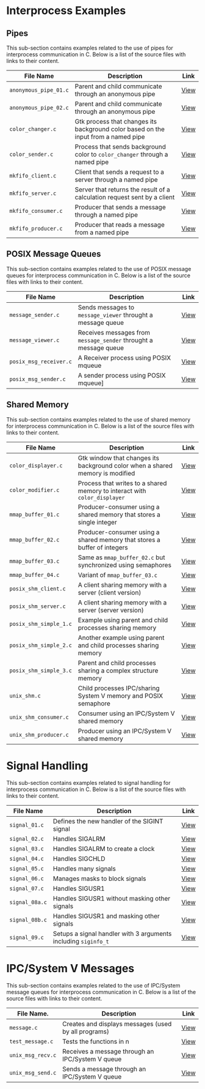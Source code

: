 # Interprocess Examples

## Pipes

This sub-section contains examples related to the use of pipes for interprocess communication in C. Below is a list of the source files with links to their content.

| File Name             | Description                                                                        | Link                                                                                                         |
|-----------------------|------------------------------------------------------------------------------------|--------------------------------------------------------------------------------------------------------------|
| `anonymous_pipe_01.c` | Parent and child communicate through an anonymous pipe                             | [View](https://github.com/alainlebret/os/blob/master/exemplier/6_interprocess/pipes/src/anonymous_pipe_01.c) |
| `anonymous_pipe_02.c` | Parent and child communicate through an anonymous pipe                             | [View](https://github.com/alainlebret/os/blob/master/exemplier/6_interprocess/pipes/src/anonymous_pipe_02.c) |
| `color_changer.c`     | Gtk process that changes its background color based on the input from a named pipe | [View](https://github.com/alainlebret/os/blob/master/exemplier/6_interprocess/pipes/src/color_changer.c)     |
| `color_sender.c`      | Process that sends background color to `color_changer` through a named pipe        | [View](https://github.com/alainlebret/os/blob/master/exemplier/6_interprocess/pipes/src/color_sender.c)      |
| `mkfifo_client.c`     | Client that sends a request to a server through a named pipe                       | [View](https://github.com/alainlebret/os/blob/master/exemplier/6_interprocess/pipes/src/mkfifo_client.c)     |
| `mkfifo_server.c`     | Server that returns the result of a calculation request sent by a client           | [View](https://github.com/alainlebret/os/blob/master/exemplier/6_interprocess/pipes/src/mkfifo_server.c)     |
| `mkfifo_consumer.c`   | Producer that sends a message through a named pipe                                 | [View](https://github.com/alainlebret/os/blob/master/exemplier/6_interprocess/pipes/src/mkfifo_consumer.c)   |
| `mkfifo_producer.c`   | Producer that reads a message from a named pipe                                    | [View](https://github.com/alainlebret/os/blob/master/exemplier/6_interprocess/pipes/src/mkfifo_producer.c)   |

## POSIX Message Queues

This sub-section contains examples related to the use of POSIX message queues for interprocess communication in C. Below is a list of the source files with links to their content.

| File Name              | Description                                                      | Link                                                                                                                   |
|------------------------|------------------------------------------------------------------|------------------------------------------------------------------------------------------------------------------------|
| `message_sender.c`     | Sends messages to `message_viewer` throught a message queue      | [View](https://github.com/alainlebret/os/blob/master/exemplier/6_interprocess/posix_messages/src/message_sender.c)     |
| `message_viewer.c`     | Receives messages from `message_sender` throught a message queue | [View](https://github.com/alainlebret/os/blob/master/exemplier/6_interprocess/posix_messages/src/message_viewer.c)     |
| `posix_msg_receiver.c` | A Receiver process using POSIX mqueue                            | [View](https://github.com/alainlebret/os/blob/master/exemplier/6_interprocess/posix_messages/src/posix_msg_receiver.c) |
| `posix_msg_sender.c`   | A sender process using POSIX mqueue]                             | [View](https://github.com/alainlebret/os/blob/master/exemplier/6_interprocess/posix_messages/src/posix_msg_sender.c)   |


## Shared Memory

This sub-section contains examples related to the use of shared memory for interprocess communication in C. Below is a list of the source files with links to their content.

| File Name              | Description                                                                   | Link                                                                                                                  |
|------------------------|-------------------------------------------------------------------------------|-----------------------------------------------------------------------------------------------------------------------|
| `color_displayer.c`    | Gtk window that changes its background color when a shared memory is modified | [View](https://github.com/alainlebret/os/blob/master/exemplier/6_interprocess/shared_memory/src/color_displayer.c)    |
| `color_modifier.c`     | Process that writes to a shared memory to interact with `color_displayer`     | [View](https://github.com/alainlebret/os/blob/master/exemplier/6_interprocess/shared_memory/src/color_modifier.c)     |
| `mmap_buffer_01.c`     | Producer-consumer using a shared memory that stores a single integer          | [View](https://github.com/alainlebret/os/blob/master/exemplier/6_interprocess/shared_memory/src/mmap_buffer_01.c)     |
| `mmap_buffer_02.c`     | Producer-consumer using a shared memory that stores a buffer of integers      | [View](https://github.com/alainlebret/os/blob/master/exemplier/6_interprocess/shared_memory/src/mmap_buffer_02.c)     |
| `mmap_buffer_03.c`     | Same as `mmap_buffer_02.c` but synchronized using semaphores                  | [View](https://github.com/alainlebret/os/blob/master/exemplier/6_interprocess/shared_memory/src/mmap_buffer_03.c)     |
| `mmap_buffer_04.c`     | Variant of `mmap_buffer_03.c`                                                 | [View](https://github.com/alainlebret/os/blob/master/exemplier/6_interprocess/shared_memory/src/mmap_buffer_04.c)     |
| `posix_shm_client.c`   | A client sharing memory with a server (client version)                        | [View](https://github.com/alainlebret/os/blob/master/exemplier/6_interprocess/shared_memory/src/posix_shm_client.c)   |
| `posix_shm_server.c`   | A client sharing memory with a server (server version)                        | [View](https://github.com/alainlebret/os/blob/master/exemplier/6_interprocess/shared_memory/src/posix_shm_server.c)   |
| `posix_shm_simple_1.c` | Example using parent and child processes sharing memory                       | [View](https://github.com/alainlebret/os/blob/master/exemplier/6_interprocess/shared_memory/src/posix_shm_simple_1.c) |
| `posix_shm_simple_2.c` | Another example using parent and child processes sharing memory               | [View](https://github.com/alainlebret/os/blob/master/exemplier/6_interprocess/shared_memory/src/posix_shm_simple_2.c) |
| `posix_shm_simple_3.c` | Parent and child processes sharing a complex structure memory                 | [View](https://github.com/alainlebret/os/blob/master/exemplier/6_interprocess/shared_memory/src/posix_shm_simple_3.c) |
| `unix_shm.c`           | Child processes IPC/sharing System V memory and POSIX semaphore               | [View](https://github.com/alainlebret/os/blob/master/exemplier/6_interprocess/shared_memory/src/unix_shm.c)           |
| `unix_shm_consumer.c`  | Consumer using an IPC/System V shared memory                                  | [View](https://github.com/alainlebret/os/blob/master/exemplier/6_interprocess/shared_memory/src/unix_shm_consumer.c)  |
| `unix_shm_producer.c`  | Producer using an IPC/System V shared memory                                  | [View](https://github.com/alainlebret/os/blob/master/exemplier/6_interprocess/shared_memory/src/unix_shm_producer.c)  |


# Signal Handling

This sub-section contains examples related to signal handling for interprocess communication in C. Below is a list of the source files with links to their content.

| File Name      | Description                                                    | Link                                                                                                   |
|----------------|----------------------------------------------------------------|--------------------------------------------------------------------------------------------------------|
| `signal_01.c`  | Defines the new handler of the SIGINT signal                   | [View](https://github.com/alainlebret/os/blob/master/exemplier/6_interprocess/signal/src/signal_01.c)  |
| `signal_02.c`  | Handles SIGALRM                                                | [View](https://github.com/alainlebret/os/blob/master/exemplier/6_interprocess/signal/src/signal_02.c)  |
| `signal_03.c`  | Handles SIGALRM to create a clock                              | [View](https://github.com/alainlebret/os/blob/master/exemplier/6_interprocess/signal/src/signal_03.c)  |
| `signal_04.c`  | Handles SIGCHLD                                                | [View](https://github.com/alainlebret/os/blob/master/exemplier/6_interprocess/signal/src/signal_04.c)  |
| `signal_05.c`  | Handles many signals                                           | [View](https://github.com/alainlebret/os/blob/master/exemplier/6_interprocess/signal/src/signal_05.c)  |
| `signal_06.c`  | Manages masks to block signals                                 | [View](https://github.com/alainlebret/os/blob/master/exemplier/6_interprocess/signal/src/signal_06.c)  |
| `signal_07.c`  | Handles SIGUSR1                                                | [View](https://github.com/alainlebret/os/blob/master/exemplier/6_interprocess/signal/src/signal_07.c)  |
| `signal_08a.c` | Handles SIGUSR1 without masking other signals                  | [View](https://github.com/alainlebret/os/blob/master/exemplier/6_interprocess/signal/src/signal_08a.c) |
| `signal_08b.c` | Handles SIGUSR1 and masking other signals                      | [View](https://github.com/alainlebret/os/blob/master/exemplier/6_interprocess/signal/src/signal_08b.c) |
| `signal_09.c`  | Setups a signal handler with 3 arguments including `siginfo_t` | [View](https://github.com/alainlebret/os/blob/master/exemplier/6_interprocess/signal/src/signal_09.c)  |


# IPC/System V Messages

This sub-section contains examples related to the use of IPC/System message queues for interprocess communication in C. Below is a list of the source files with links to their content.

| File Name.        | Description                                          | Link                                                                                                             |
|-------------------|------------------------------------------------------|------------------------------------------------------------------------------------------------------------------|
| `message.c`       | Creates and displays messages (used by all programs) | [View](https://github.com/alainlebret/os/blob/master/exemplier/6_interprocess/unix_messages/src/message.c)       |
| `test_message.c`  | Tests the functions in n                             | [View](https://github.com/alainlebret/os/blob/master/exemplier/6_interprocess/unix_messages/src/test_message.c)  |
| `unix_msg_recv.c` | Receives a message through an IPC/System V queue     | [View](https://github.com/alainlebret/os/blob/master/exemplier/6_interprocess/unix_messages/src/unix_msg_recv.c) |
| `unix_msg_send.c` | Sends a message through an IPC/System V queue        | [View](https://github.com/alainlebret/os/blob/master/exemplier/6_interprocess/unix_messages/src/unix_msg_send.c) |
